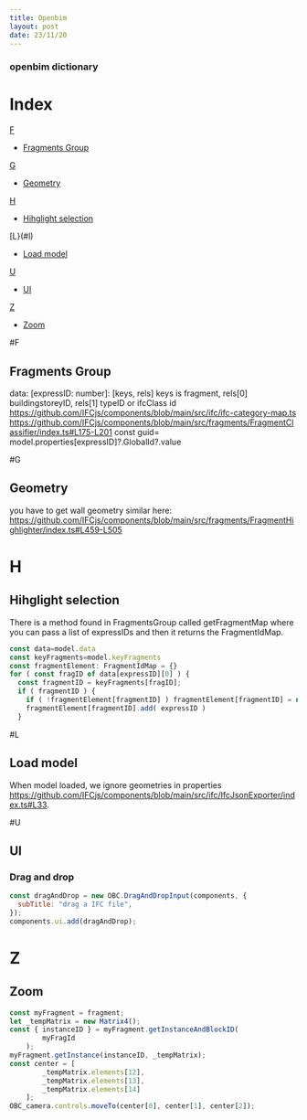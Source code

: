```yaml
---
title: Openbim
layout: post
date: 23/11/20
---
```


### openbim dictionary

# Index

[F](#f)

- [Fragments Group](#fragments)

[G](#g)

- [Geometry](#geometry)
  
[H](#h)

- [Hihglight selection](#highlight)

[L}(#l)

- [Load model](#load)

[U](#u)

- [UI](#ui)


[Z](#z)

- [Zoom](#zoom)



#F

## Fragments Group

data: [expressID: number]: [keys, rels]
keys is fragment, rels[0] buildingstoreyID, rels[1] typeID or ifcClass id 
https://github.com/IFCjs/components/blob/main/src/ifc/ifc-category-map.ts
https://github.com/IFCjs/components/blob/main/src/fragments/FragmentClassifier/index.ts#L175-L201
const guid= model.properties[expressID]?.GlobalId?.value

#G

## Geometry
you have to get wall geometry similar here:
https://github.com/IFCjs/components/blob/main/src/fragments/FragmentHighlighter/index.ts#L459-L505



# H

## Hihglight selection

 There is a method found in FragmentsGroup called getFragmentMap where you can pass a list of expressIDs and then it returns the FragmentIdMap. 
 
```js
const data=model.data
const keyFragments=model.keyFragments
const fragmentElement: FragmentIdMap = {}
for ( const fragID of data[expressID][0] ) {
  const fragmentID = keyFragments[fragID];
  if ( fragmentID ) {
    if ( !fragmentElement[fragmentID] ) fragmentElement[fragmentID] = new Set<string>()
    fragmentElement[fragmentID].add( expressID )
  }
```

#L

## Load model

When model loaded, we ignore geometries in properties
https://github.com/IFCjs/components/blob/main/src/ifc/IfcJsonExporter/index.ts#L33. 

#U

## UI

### Drag and drop

```js
const dragAndDrop = new OBC.DragAndDropInput(components, {
  subTitle: "drag a IFC file",
});
components.ui.add(dragAndDrop);
```



# Z

## Zoom

```js
const myFragment = fragment;
let _tempMatrix = new Matrix4();
const { instanceID } = myFragment.getInstanceAndBlockID(
        myFragId
    );
myFragment.getInstance(instanceID, _tempMatrix);
const center = [
        _tempMatrix.elements[12],
        _tempMatrix.elements[13],
        _tempMatrix.elements[14]
    ];
OBC_camera.controls.moveTo(center[0], center[1], center[2]);
```

